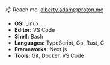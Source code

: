 📫 Reach me: [alberty.adam@proton.me](mailto:alberty.adam@proton.me)

- **OS:** Linux
- **Editor:** VS Code
- **Shell:** Bash
- **Languages:** TypeScript, Go, Rust, C
- **Frameworks:** Next.js
- **Tools:** Git, Docker, VS Code
